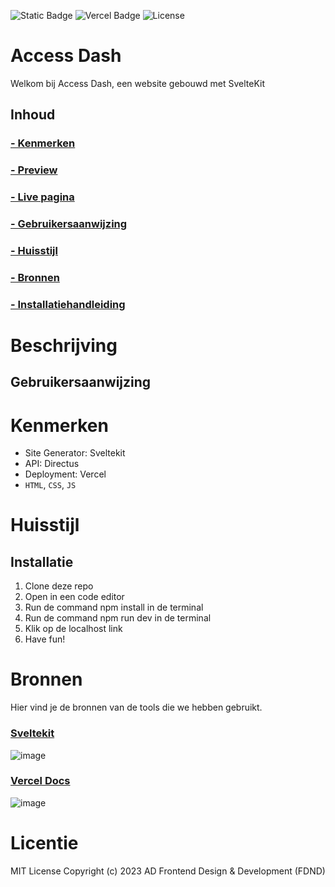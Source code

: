 ![Static Badge](https://img.shields.io/badge/usage-sveltekit-orange) ![Vercel Badge](https://deploy-badge.vercel.app/vercel/deploy-badge) ![License](https://img.shields.io/badge/license-MIT-blue)

# Access  Dash
Welkom bij Access Dash, een website gebouwd met SvelteKit

## Inhoud

### [- Kenmerken](https://github.com/SamaraFellaDina/lose-your-head-the-client-case?tab=readme-ov-file#kenmerken)
### [- Preview ](https://github.com/SamaraFellaDina/lose-your-head-the-client-case?tab=readme-ov-file#preview)
### [- Live pagina](https://github.com/SamaraFellaDina/lose-your-head-the-client-case?tab=readme-ov-file#live-pagina)
### [- Gebruikersaanwijzing](https://github.com/SamaraFellaDina/lose-your-head-the-client-case?tab=readme-ov-file#gebruikersaanwijzing)
### [- Huisstijl](https://github.com/SamaraFellaDina/lose-your-head-the-client-case?tab=readme-ov-file#huisstijl)
### [- Bronnen](https://github.com/SamaraFellaDina/lose-your-head-the-client-case?tab=readme-ov-file#bronnen)
### [- Installatiehandleiding](https://github.com/SamaraFellaDina/lose-your-head-the-client-case?tab=readme-ov-file#installatie)

# Beschrijving

## Gebruikersaanwijzing

# Kenmerken
* Site Generator: Sveltekit
* API: Directus
* Deployment: Vercel
* `HTML`, `CSS`, `JS`

# Huisstijl

## Installatie
1. Clone deze repo
2. Open in een code editor
3. Run de command npm install in de terminal
4. Run de command npm run dev in de terminal
5. Klik op de localhost link
6. Have fun!

# Bronnen
Hier vind je de bronnen van de tools die we hebben gebruikt. 

### [Sveltekit](https://kit.svelte.dev/)
![image](https://github.com/user-attachments/assets/27f8ed03-7202-4a01-9924-0f358fc5e75c)

### [Vercel Docs](https://vercel.com/docs/frameworks/sveltekit)
![image](https://github.com/user-attachments/assets/f55ed6b2-1d62-4999-9d23-7e4fb1f00cf3)
  
# Licentie
MIT License
Copyright (c) 2023 AD Frontend Design & Development (FDND)
